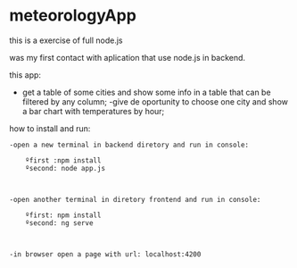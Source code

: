 # meteorologyApp

this is a exercise of full node.js 

was my first contact with aplication that use node.js in backend.

this app:
- get a table of some cities and show some info in a table that can be filtered by any column;
-give de oportunity to choose one city and show a bar chart with temperatures by hour;

how to install and run:

	-open a new terminal in backend diretory and run in console:

		ºfirst :npm install
		ºsecond: node app.js
	
	
	
	-open another terminal in diretory frontend and run in console:

		ºfirst: npm install
		ºsecond: ng serve
	
	
	
	-in browser open a page with url: localhost:4200